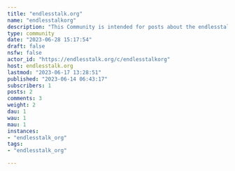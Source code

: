 ```yaml
---
title: "endlesstalk.org" 
name: "endlesstalkorg"
description: "This Community is intended for posts about the endlesstalk.org server."
type: community
date: "2023-06-28 15:17:54"
draft: false
nsfw: false
actor_id: "https://endlesstalk.org/c/endlesstalkorg"
host: endlesstalk.org
lastmod: "2023-06-17 13:28:51"
published: "2023-06-14 06:43:17"
subscribers: 1
posts: 2
comments: 3
weight: 2
dau: 1
wau: 1
mau: 1
instances:
- "endlesstalk_org"
tags: 
- "endlesstalk_org"

---
```

